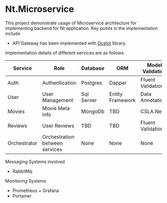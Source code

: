 # Nt.Microservice

This project demonstrate usage of Microservice architecture for implementing backend for Nt application. Key points in the implementation include

- API Gateway has been implemented with [Ocelot](https://ocelot.readthedocs.io/en/latest/) library.

Implementation details of different services are as follows.

| Service | Role            | Database   | ORM              | Model Validation  | Entity Mapping | Unit Test | Mock        | Logger  |
| ------- | --------------- | ---------- | ---------------- | ----------------- | -------------- | --------- | ----------- | ------- |
| Auth    | Authentication  | Postgres   | Dapper           | Fluent Validation | Mapster        | NUnit     | NSubstitute | NLog    |
| User    | User Management | Sql Server | Entity Framework | Data Annotations  | Automapper     | XUnit     | Moq         | SeriLog |
| Movies  | Movie Meta info | MongoDb    | TBD              | CSLA.Net  | ValueInjector     | MsTest    | FakeItEasy  | Microsoft.Extensions.Logging     |
| Reviews | User Reviews    | TBD        | TBD              | Fluent Validation | Automapper     | MsTest    | Rhinomock   | TBD     |
| Orchestrator | Orchestration between services    | None        | None              | None | None     | MsTest    | None   | TBD     |


Messaging Systems involved

 - RabbitMq


Monitoring Systems

 - Prometheus + Grafana
 - Portainer
